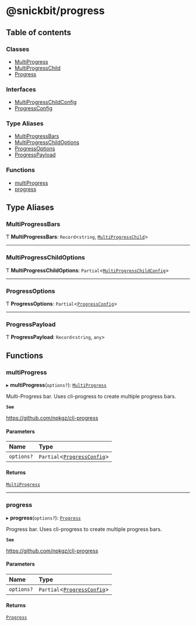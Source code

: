 # @snickbit/progress

## Table of contents

### Classes

- [MultiProgress](classes/MultiProgress.md)
- [MultiProgressChild](classes/MultiProgressChild.md)
- [Progress](classes/Progress.md)

### Interfaces

- [MultiProgressChildConfig](interfaces/MultiProgressChildConfig.md)
- [ProgressConfig](interfaces/ProgressConfig.md)

### Type Aliases

- [MultiProgressBars](README.md#multiprogressbars)
- [MultiProgressChildOptions](README.md#multiprogresschildoptions)
- [ProgressOptions](README.md#progressoptions)
- [ProgressPayload](README.md#progresspayload)

### Functions

- [multiProgress](README.md#multiprogress)
- [progress](README.md#progress)

## Type Aliases

### MultiProgressBars

Ƭ **MultiProgressBars**: `Record`<`string`, [`MultiProgressChild`](classes/MultiProgressChild.md)\>

___

### MultiProgressChildOptions

Ƭ **MultiProgressChildOptions**: `Partial`<[`MultiProgressChildConfig`](interfaces/MultiProgressChildConfig.md)\>

___

### ProgressOptions

Ƭ **ProgressOptions**: `Partial`<[`ProgressConfig`](interfaces/ProgressConfig.md)\>

___

### ProgressPayload

Ƭ **ProgressPayload**: `Record`<`string`, `any`\>

## Functions

### multiProgress

▸ **multiProgress**(`options?`): [`MultiProgress`](classes/MultiProgress.md)

Multi-Progress bar. Uses cli-progress to create multiple progress bars.

**`See`**

https://github.com/npkgz/cli-progress

#### Parameters

| Name | Type |
| :------ | :------ |
| `options?` | `Partial`<[`ProgressConfig`](interfaces/ProgressConfig.md)\> |

#### Returns

[`MultiProgress`](classes/MultiProgress.md)

___

### progress

▸ **progress**(`options?`): [`Progress`](classes/Progress.md)

Progress bar. Uses cli-progress to create multiple progress bars.

**`See`**

https://github.com/npkgz/cli-progress

#### Parameters

| Name | Type |
| :------ | :------ |
| `options?` | `Partial`<[`ProgressConfig`](interfaces/ProgressConfig.md)\> |

#### Returns

[`Progress`](classes/Progress.md)
